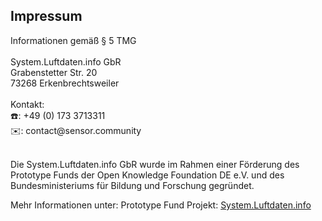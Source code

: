 <h2>Impressum</h2>
Informationen gemäß § 5 TMG<br/>
<br/>
System.Luftdaten.info GbR<br/>
Grabenstetter Str. 20<br/>
73268 Erkenbrechtsweiler<br/>
<br/>
Kontakt:<br/>
☎️: +49 (0) 173 3713311<br/>
✉️: contact@sensor.community<br/>
<br/>
<p>Die System.Luftdaten.info GbR wurde im Rahmen einer Förderung des Prototype Funds der Open Knowledge Foundation DE e.V.
und des Bundesministeriums für Bildung und Forschung gegründet.</p>
<p>Mehr Informationen unter: Prototype Fund Projekt: <a href="https://prototypefund.de/project/system-luftdaten-info-oekosystem-aller-luftdaten-community-projekte/">System.Luftdaten.info</a></p>
